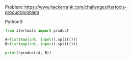 Problem: https://www.hackerrank.com/challenges/itertools-product/problem

Python3:

```python
from itertools import product

A=list(map(int, input().split()))
B=list(map(int, input().split()))

print(*product(A, B))


```
